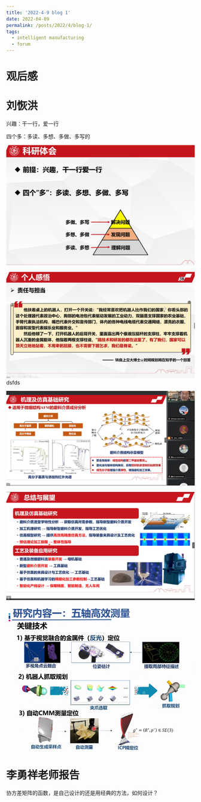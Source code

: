 ```yaml
---
title: '2022-4-9 blog 1'
date: 2022-04-09
permalink: /posts/2022/4/blog-1/
tags:
  - intelligent manufacturing
  - forum
---
```

# 观后感
# 刘恢洪
兴趣：干一行，爱一行

四个多：多读、多想、多做、多写的

![](/images/2022-04-09-10-52-46.png)

![](/images/2022-04-09-10-57-44.png)
dsfds

![](/images/20220409132608.png)  

![](/images/20220409134706.png)  

![](/images/20220409150253.png)  

# 李勇祥老师报告
协方差矩阵的函数，是自己设计的还是用经典的方法，如何设计？
